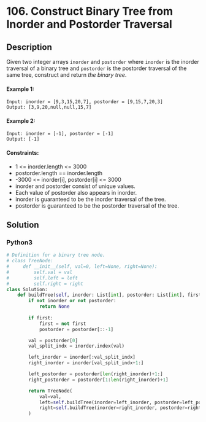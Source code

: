 # 106. Construct Binary Tree from Inorder and Postorder Traversal


## Description
Given two integer arrays `inorder` and `postorder` where `inorder` is the inorder traversal of a binary tree and `postorder` is the postorder traversal of the same tree, construct and return *the binary tree*.

#### Example 1:
```
Input: inorder = [9,3,15,20,7], postorder = [9,15,7,20,3]
Output: [3,9,20,null,null,15,7]
```

#### Example 2:
```
Input: inorder = [-1], postorder = [-1]
Output: [-1]
```

#### Constraints:
- 1 <= inorder.length <= 3000
- postorder.length == inorder.length
- -3000 <= inorder[i], postorder[i] <= 3000
- inorder and postorder consist of unique values.
- Each value of postorder also appears in inorder.
- inorder is guaranteed to be the inorder traversal of the tree.
- postorder is guaranteed to be the postorder traversal of the tree.


## Solution

### Python3
```python
# Definition for a binary tree node.
# class TreeNode:
#     def __init__(self, val=0, left=None, right=None):
#         self.val = val
#         self.left = left
#         self.right = right
class Solution:
    def buildTree(self, inorder: List[int], postorder: List[int], first: bool = True) -> Optional[TreeNode]:
        if not inorder or not postorder:
            return None
        
        if first:
            first = not first
            postorder = postorder[::-1]

        val = postorder[0]
        val_split_indx = inorder.index(val)

        left_inorder = inorder[:val_split_indx]
        right_inorder = inorder[val_split_indx+1:]

        left_postorder = postorder[len(right_inorder)+1:]
        right_postorder = postorder[1:len(right_inorder)+1]

        return TreeNode(
            val=val,
            left=self.buildTree(inorder=left_inorder, postorder=left_postorder, first=first),
            right=self.buildTree(inorder=right_inorder, postorder=right_postorder, first=first),
        )
```
